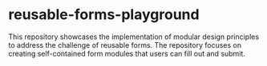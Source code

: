 # reusable-forms-playground
This repository showcases the implementation of modular design principles to address the challenge of reusable forms. The repository focuses on creating self-contained form modules that users can fill out and submit.

